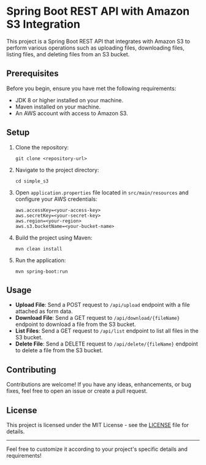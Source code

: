 # Spring Boot REST API with Amazon S3 Integration

This project is a Spring Boot REST API that integrates with Amazon S3 to perform various operations such as uploading files, downloading files, listing files, and deleting files from an S3 bucket.

## Prerequisites

Before you begin, ensure you have met the following requirements:

- JDK 8 or higher installed on your machine.
- Maven installed on your machine.
- An AWS account with access to Amazon S3.

## Setup

1. Clone the repository:

    ```
    git clone <repository-url>
    ```

2. Navigate to the project directory:

    ```
    cd simple_s3
    ```

3. Open `application.properties` file located in `src/main/resources` and configure your AWS credentials:

    ```
    aws.accessKey=<your-access-key>
    aws.secretKey=<your-secret-key>
    aws.region=<your-region>
    aws.s3.bucketName=<your-bucket-name>
    ```

4. Build the project using Maven:

    ```
    mvn clean install
    ```

5. Run the application:

    ```
    mvn spring-boot:run
    ```

## Usage

- **Upload File**: Send a POST request to `/api/upload` endpoint with a file attached as form data.
- **Download File**: Send a GET request to `/api/download/{fileName}` endpoint to download a file from the S3 bucket.
- **List Files**: Send a GET request to `/api/list` endpoint to list all files in the S3 bucket.
- **Delete File**: Send a DELETE request to `/api/delete/{fileName}` endpoint to delete a file from the S3 bucket.

## Contributing

Contributions are welcome! If you have any ideas, enhancements, or bug fixes, feel free to open an issue or create a pull request.

## License

This project is licensed under the MIT License - see the [LICENSE](LICENSE) file for details.

---

Feel free to customize it according to your project's specific details and requirements!
